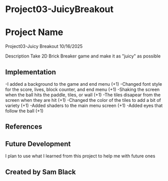 # Project03-JuicyBreakout

# Project Name
Project03-Juicy Breakout
10/16/2025

Description
Take 2D Brick Breaker game and make it as "juicy" as possible

## Implementation
-I added a background to the game and end menu (+1)
-Changed font style for the score, lives, block counter, and end menu (+1)
-Shaking the screen when the ball hits the paddle, tiles, or wall (+1) 
-The tiles disapear from the screen when they are hit (+1) 
-Changed the color of the tiles to add a bit of variety (+1) 
-Added shaders to the main menu screen (+1) 
-Added eyes that follow the ball (+1) 

## References

## Future Development
I plan to use what I learned from this project to help me with future ones

## Created by Sam Black 
